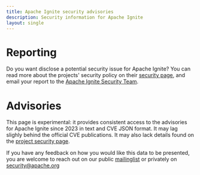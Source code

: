 ```yaml
---
title: Apache Ignite security advisories
description: Security information for Apache Ignite
layout: single
---
```


# Reporting

Do you want disclose a potential security issue for Apache Ignite? You can read more about the projects' security policy on their [security page](None), and email your report to the  [Apache Ignite Security Team](mailto:security@ignite.apache.org).

# Advisories

This page is experimental: it provides consistent access to the advisories for Apache Ignite since 2023 in text and CVE JSON format. It may lag slighly behind the official CVE publications. It may also lack details found on the [project security page](None).

If you have any feedback on how you would like this data to be presented, you are welcome to reach out on our public [mailinglist](/mailinglist) or privately on [security@apache.org](mailto:security@apache.org)